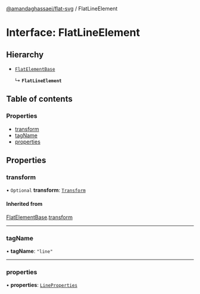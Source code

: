 [@amandaghassaei/flat-svg](../README.md) / FlatLineElement

# Interface: FlatLineElement

## Hierarchy

- [`FlatElementBase`](FlatElementBase.md)

  ↳ **`FlatLineElement`**

## Table of contents

### Properties

- [transform](FlatLineElement.md#transform)
- [tagName](FlatLineElement.md#tagname)
- [properties](FlatLineElement.md#properties)

## Properties

### transform

• `Optional` **transform**: [`Transform`](Transform.md)

#### Inherited from

[FlatElementBase](FlatElementBase.md).[transform](FlatElementBase.md#transform)

___

### tagName

• **tagName**: ``"line"``

___

### properties

• **properties**: [`LineProperties`](LineProperties.md)
